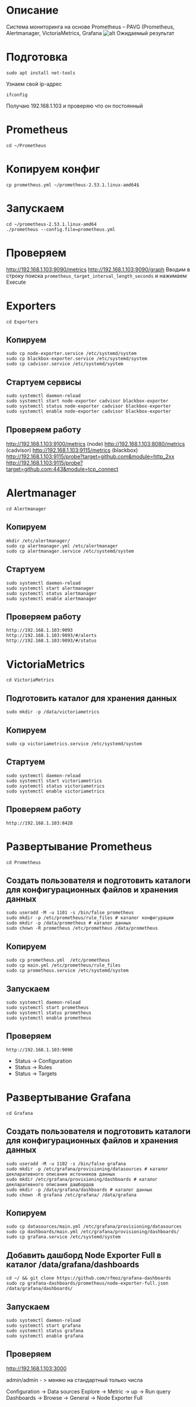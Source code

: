 # Описание
Cистема мониторинга на основе Prometheus – PAVG (Prometheus, Alertmanager, VictoriaMetrics, Grafana
![alt Ожидаемый результат](monitoring.png)

# Подготовка
```
sudo apt install net-tools
```
Узнаем свой ip-адрес
```
ifconfig
```
Получаю 192.168.1.103  и проверяю что он постоянный

# Prometheus
```
cd ~/Prometheus
```
# Копируем конфиг
```
cp prometheus.yml ~/prometheus-2.53.1.linux-amd64$
```
# Запускаем
```
cd ~/prometheus-2.53.1.linux-amd64
./prometheus --config.file=prometheus.yml
```
# Проверяем
http://192.168.1.103:9090/metrics
http://192.168.1.103:9090/graph 
Вводим в строку поиска ```prometheus_target_interval_length_seconds``` и нажимаем Execute

# Exporters
```
cd Exporters
```

## Копируем
```
sudo cp node-exporter.service /etc/systemd/system
sudo cp blackbox-exporter.service /etc/systemd/system
sudo cp cadvisor.service /etc/systemd/system
```
## Стартуем сервисы
```
sudo systemctl daemon-reload
sudo systemctl start node-exporter cadvisor blackbox-exporter
sudo systemctl status node-exporter cadvisor blackbox-exporter
sudo systemctl enable node-exporter cadvisor blackbox-exporter
```
## Проверяем работу
http://192.168.1.103:9100/metrics (node)
http://192.168.1.103:8080/metrics (cadvisor)
http://192.168.1.103:9115/metrics (blackbox)
http://192.168.1.103:9115/probe?target=github.com&module=http_2xx
http://192.168.1.103:9115/probe?target=github.com:443&module=tcp_connect

# Alertmanager
```
cd Alertmanager
```
## Копируем
```
mkdir /etc/alertmanager/
sudo cp alertmanager.yml /etc/alertmanager
sudo cp alertmanager.service /etc/systemd/system
```

## Стартуем
```
sudo systemctl daemon-reload
sudo systemctl start alertmanager
sudo systemctl status alertmanager
sudo systemctl enable alertmanager
```

## Проверяем работу
```
http://192.168.1.103:9093
http://192.168.1.103:9093/#/alerts
http://192.168.1.103:9093/#/status
```

# VictoriaMetrics
```
cd VictoriaMetrics
```
## Подготовить каталог для хранения данных
```
sudo mkdir -p /data/victoriametrics
```
## Копируем
```
sudo cp victoriametrics.service /etc/systemd/system
```
## Стартуем
```
sudo systemctl daemon-reload
sudo systemctl start victoriametrics
sudo systemctl status victoriametrics
sudo systemctl enable victoriametrics
```
## Проверяем работу
```
http://192.168.1.103:8428
```

# Развертывание Prometheus
```
cd Prometheus
```
## Создать пользователя и подготовить каталоги для конфигурационных файлов и хранения данных
```
sudo useradd -M -u 1101 -s /bin/false prometheus
sudo mkdir -p /etc/prometheus/rule_files # каталог конфигурации
sudo mkdir -p /data/prometheus # каталог данных
sudo chown -R prometheus /etc/prometheus /data/prometheus
```

## Копируем
```
sudo cp prometheus.yml  /etc/prometheus
sudo cp main.yml /etc/prometheus/rule_files
sudo cp prometheus.service /etc/systemd/system
```

## Запускаем
```
sudo systemctl daemon-reload
sudo systemctl start prometheus
sudo systemctl status prometheus
sudo systemctl enable prometheus
```

## Проверяем
```
http://192.168.1.103:9090
```
- Status → Configuration
- Status → Rules
- Status → Targets 

# Развертывание Grafana
```
cd Grafana
```
## Создать пользователя и подготовить каталоги для конфигурационных файлов и хранения данных
```
sudo useradd -M -u 1102 -s /bin/false grafana
sudo mkdir -p /etc/grafana/provisioning/datasources # каталог декларативного описания источников данных
sudo mkdir /etc/grafana/provisioning/dashboards # каталог декларативного описания дашбордов
sudo mkdir -p /data/grafana/dashboards # каталог данных
sudo chown -R grafana /etc/grafana/ /data/grafana
```

## Копируем
```
sudo cp datasources/main.yml /etc/grafana/provisioning/datasources
sudo cp dashboards/main.yml /etc/grafana/provisioning/dashboards/
sudo cp grafana.service /etc/systemd/system
```

## Добавить дашборд Node Exporter Full в каталог /data/grafana/dashboards
```
cd ~/ && git clone https://github.com/rfmoz/grafana-dashboards
sudo cp grafana-dashboards/prometheus/node-exporter-full.json /data/grafana/dashboards/
```

## Запускаем
```
sudo systemctl daemon-reload
sudo systemctl start grafana
sudo systemctl status grafana
sudo systemctl enable grafana
```

## Проверяем
http://192.168.1.103:3000

admin/admin - > меняю на стандартный только числа

Configuration → Data sources
Explore → Metric → up → Run query
Dashboards → Browse → General → Node Exporter Full